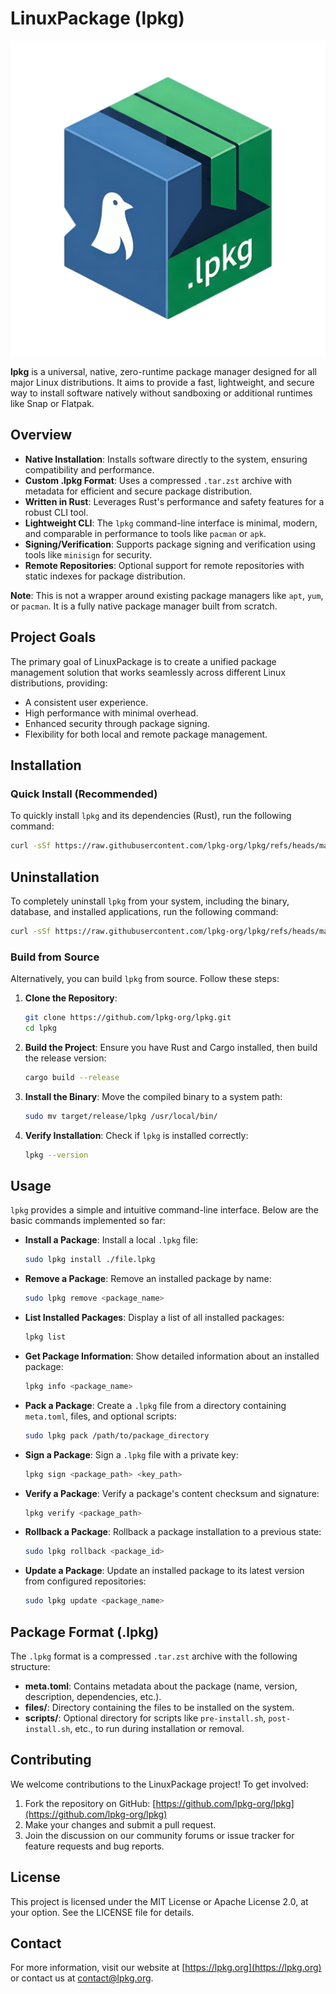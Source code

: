 # LinuxPackage (lpkg)

<div align="center">
  <img src="/assets/logo2.png" alt="LinuxPackage Logo">
</div>

**lpkg** is a universal, native, zero-runtime package manager designed for all major Linux distributions. It aims to provide a fast, lightweight, and secure way to install software natively without sandboxing or additional runtimes like Snap or Flatpak.

## Overview

- **Native Installation**: Installs software directly to the system, ensuring compatibility and performance.
- **Custom .lpkg Format**: Uses a compressed `.tar.zst` archive with metadata for efficient and secure package distribution.
- **Written in Rust**: Leverages Rust's performance and safety features for a robust CLI tool.
- **Lightweight CLI**: The `lpkg` command-line interface is minimal, modern, and comparable in performance to tools like `pacman` or `apk`.
- **Signing/Verification**: Supports package signing and verification using tools like `minisign` for security.
- **Remote Repositories**: Optional support for remote repositories with static indexes for package distribution.

**Note**: This is not a wrapper around existing package managers like `apt`, `yum`, or `pacman`. It is a fully native package manager built from scratch.

## Project Goals

The primary goal of LinuxPackage is to create a unified package management solution that works seamlessly across different Linux distributions, providing:

- A consistent user experience.
- High performance with minimal overhead.
- Enhanced security through package signing.
- Flexibility for both local and remote package management.

## Installation

### Quick Install (Recommended)

To quickly install `lpkg` and its dependencies (Rust), run the following command:

```bash
curl -sSf https://raw.githubusercontent.com/lpkg-org/lpkg/refs/heads/main/install.sh | sh
```

## Uninstallation

To completely uninstall `lpkg` from your system, including the binary, database, and installed applications, run the following command:

```bash
curl -sSf https://raw.githubusercontent.com/lpkg-org/lpkg/refs/heads/main/uninstall.sh | sudo bash
```

### Build from Source

Alternatively, you can build `lpkg` from source. Follow these steps:

1. **Clone the Repository**:

   ```bash
   git clone https://github.com/lpkg-org/lpkg.git
   cd lpkg
   ```

2. **Build the Project**:
   Ensure you have Rust and Cargo installed, then build the release version:

   ```bash
   cargo build --release
   ```

3. **Install the Binary**:
   Move the compiled binary to a system path:

   ```bash
   sudo mv target/release/lpkg /usr/local/bin/
   ```

4. **Verify Installation**:
   Check if `lpkg` is installed correctly:

   ```bash
   lpkg --version
   ```

## Usage

`lpkg` provides a simple and intuitive command-line interface. Below are the basic commands implemented so far:

- **Install a Package**:
  Install a local `.lpkg` file:

  ```bash
  sudo lpkg install ./file.lpkg
  ```

- **Remove a Package**:
  Remove an installed package by name:

  ```bash
  sudo lpkg remove <package_name>
  ```

- **List Installed Packages**:
  Display a list of all installed packages:

  ```bash
  lpkg list
  ```

- **Get Package Information**:
  Show detailed information about an installed package:

  ```bash
  lpkg info <package_name>
  ```

- **Pack a Package**:
  Create a `.lpkg` file from a directory containing `meta.toml`, files, and optional scripts:

  ```bash
  sudo lpkg pack /path/to/package_directory
  ```

- **Sign a Package**:
  Sign a `.lpkg` file with a private key:

  ```bash
  lpkg sign <package_path> <key_path>
  ```

- **Verify a Package**:
  Verify a package's content checksum and signature:

  ```bash
  lpkg verify <package_path>
  ```

- **Rollback a Package**:
  Rollback a package installation to a previous state:

  ```bash
  sudo lpkg rollback <package_id>
  ```

- **Update a Package**:
  Update an installed package to its latest version from configured repositories:

  ```bash
  sudo lpkg update <package_name>
  ```

## Package Format (.lpkg)

The `.lpkg` format is a compressed `.tar.zst` archive with the following structure:

- **meta.toml**: Contains metadata about the package (name, version, description, dependencies, etc.).
- **files/**: Directory containing the files to be installed on the system.
- **scripts/**: Optional directory for scripts like `pre-install.sh`, `post-install.sh`, etc., to run during installation or removal.

## Contributing

We welcome contributions to the LinuxPackage project! To get involved:

1. Fork the repository on GitHub: [https://github.com/lpkg-org/lpkg](https://github.com/lpkg-org/lpkg)
2. Make your changes and submit a pull request.
3. Join the discussion on our community forums or issue tracker for feature requests and bug reports.

## License

This project is licensed under the MIT License or Apache License 2.0, at your option. See the LICENSE file for details.

## Contact

For more information, visit our website at [https://lpkg.org](https://lpkg.org) or contact us at [contact@lpkg.org](mailto:contact@lpkg.org).

